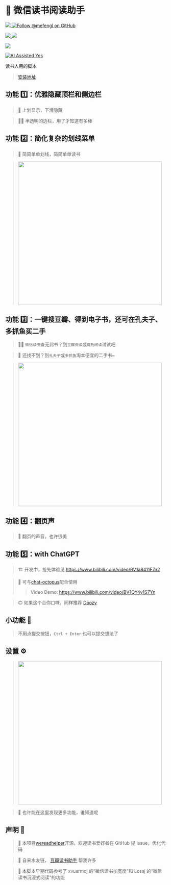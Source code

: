 # 📘 微信读书阅读助手

<a href="https://github.com/mefengl/wereadhelper"> <img src="https://img.shields.io/github/stars/mefengl/wereadhelper?style=social"/> </a>
[![Follow @mefengl on GitHub](https://img.shields.io/github/followers/mefengl?label=Follow%20%40mefengl&style=social "GitHub")](https://github.com/mefengl)

<a href="https://greasyfork.org/zh-CN/scripts/420774/stats"> <img src="https://img.shields.io/greasyfork/dd/420774"/> </a>
<a href="https://greasyfork.org/zh-CN/scripts/420774/stats"> <img src="https://img.shields.io/greasyfork/dt/420774"/> </a>

<a href="https://opensource.org/licenses/MIT"> <img src="https://img.shields.io/greasyfork/l/420774?color=&label=License"/> </a>

[![AI Assisted Yes](https://img.shields.io/badge/AI%20Assisted-Yes-green?style=for-the-badge)](https://github.com/mefengl/made-by-ai)

读书人用的脚本

> [安装地址](https://greasyfork.org/zh-CN/scripts/420774)

## 功能 1️⃣：优雅隐藏顶栏和侧边栏

> 🥡 上划显示，下滑隐藏

> 😶‍🌫️ 半透明的边栏，用了才知道有多棒

## 功能 2️⃣：简化复杂的划线菜单

> 🍵 简简单单划线，简简单单读书

> <img src="https://greasyfork.org/rails/active_storage/blobs/redirect/eyJfcmFpbHMiOnsibWVzc2FnZSI6IkJBaHBBek5aQVE9PSIsImV4cCI6bnVsbCwicHVyIjoiYmxvYl9pZCJ9fQ==--8ea9dea15b9d2bcdc675f0c62fa9914043c2a812/2022-09-03_07-16-35.png" width="450">

## 功能 3️⃣：一键搜豆瓣、得到电子书，还可在孔夫子、多抓鱼买二手

> 🕵️‍♀️ `微信读书`查无此书？到`豆瓣阅读`或`得到阅读`试试吧

> 🤠️ 还找不到？到`孔夫子`或`多抓鱼`淘本便宜的二手书~

> <img src="https://greasyfork.org/rails/active_storage/blobs/redirect/eyJfcmFpbHMiOnsibWVzc2FnZSI6IkJBaHBBMWRoQVE9PSIsImV4cCI6bnVsbCwicHVyIjoiYmxvYl9pZCJ9fQ==--dd6eedaa17e5df21f4a6798e3b5757584e929ad8/SCR-20220924-r4s.png?locale=zh-CN" width="450">

## 功能 4️⃣：翻页声

> 🎵 翻页的声音，也许很美

## 功能 5️⃣：with ChatGPT

> 🏗️ 开发中，抢先体验见 https://www.bilibili.com/video/BV1a8411F7n2

> 🐙 可与[chat-octopus](https://greasyfork.org/zh-CN/scripts/462713-chat-octopus)配合使用
>> Video Demo: https://www.bilibili.com/video/BV1QY4y1S7Yn
<!--
<iframe src="//player.bilibili.com/player.html?aid=654264807&bvid=BV1QY4y1S7Yn&cid=1076768465&page=1" scrolling="no" border="0" frameborder="no" framespacing="0" allowfullscreen="true" width="800" height="450"> </iframe>
-->

> 🙃 如果这个合你口味，同样推荐 [Doozy](https://greasyfork.org/zh-CN/scripts/461179)

## 小功能 🦴

> 不用点提交按钮，`Ctrl + Enter` 也可以提交想法了

## 设置 ⚙

> <img src="https://greasyfork.org/rails/active_storage/blobs/redirect/eyJfcmFpbHMiOnsibWVzc2FnZSI6IkJBaHBBMVpoQVE9PSIsImV4cCI6bnVsbCwicHVyIjoiYmxvYl9pZCJ9fQ==--464ba7e421f20ee328439e9e0dca9bfb9aac8899/SCR-20220924-r52.png?locale=zh-CN" width="450">

> 🫣 也许能在这里发现更多功能，谁知道呢

## 声明 👀

> 📝 本项目[wereadhelper](https://github.com/mefengl/wereadhelper)开源，欢迎读书爱好者在 GitHub 提 issue，优化代码

> 🥰 自来水友链， [豆瓣读书助手](https://greasyfork.org/zh-CN/scripts/412479-ebooks-assistant) 帮我许多

> 🎈 本脚本早期代码参考了 xvusrmqj 的“微信读书加宽度”和 Lossj 的“微信读书沉浸式阅读”的功能
